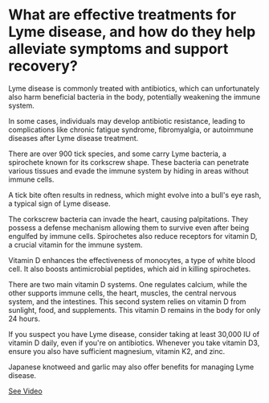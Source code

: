 # What are effective treatments for Lyme disease, and how do they help alleviate symptoms and support recovery?

Lyme disease is commonly treated with antibiotics, which can unfortunately also harm beneficial bacteria in the body, potentially weakening the immune system.

In some cases, individuals may develop antibiotic resistance, leading to complications like chronic fatigue syndrome, fibromyalgia, or autoimmune diseases after Lyme disease treatment.

There are over 900 tick species, and some carry Lyme bacteria, a spirochete known for its corkscrew shape. These bacteria can penetrate various tissues and evade the immune system by hiding in areas without immune cells.

A tick bite often results in redness, which might evolve into a bull's eye rash, a typical sign of Lyme disease.

The corkscrew bacteria can invade the heart, causing palpitations. They possess a defense mechanism allowing them to survive even after being engulfed by immune cells. Spirochetes also reduce receptors for vitamin D, a crucial vitamin for the immune system.

Vitamin D enhances the effectiveness of monocytes, a type of white blood cell. It also boosts antimicrobial peptides, which aid in killing spirochetes.

There are two main vitamin D systems. One regulates calcium, while the other supports immune cells, the heart, muscles, the central nervous system, and the intestines. This second system relies on vitamin D from sunlight, food, and supplements. This vitamin D remains in the body for only 24 hours.

If you suspect you have Lyme disease, consider taking at least 30,000 IU of vitamin D daily, even if you're on antibiotics. Whenever you take vitamin D3, ensure you also have sufficient magnesium, vitamin K2, and zinc.

Japanese knotweed and garlic may also offer benefits for managing Lyme disease.

 [See Video](https://www.youtube.com/embed/5KSi-yCa4hE)